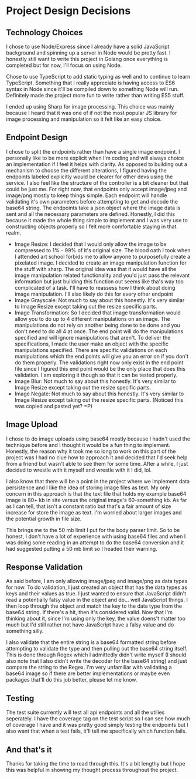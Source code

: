 # Project Design Decisions

## Technology Choices

I chose to use Node/Express since I already have a solid JavaScript background and spinning up a server in Node would be pretty fast. I honestly still want to write this project in Golang once everything is completed but for now, I'll focus on using Node.

Chose to use TypeScript to add static typing as well and to continue to learn TypeScript. Something that I really appreciate is having access to ES6 syntax in Node since it'll be compiled down to something Node will run. Definitely made the project more fun to write rather than writing ES5 stuff.

I ended up using Sharp for image processing. This choice was mainly because I heard that it was one of if not the most popular JS library for image processing and manipulation so it felt like an easy choice.

## Endpoint Design

I chose to split the endpoints rather than have a single image endpoint. I personally like to be more explicit when I'm coding and will always choice an implementation if I feel it helps with clarity. As opposed to building out a mechanism to choose the different alterations, I figured having the endpoints labeled explicitly would be clearer for other devs using the service. I also feel like the structure of the controller is a bit cleaner but that could be just me. For right now, that endpoints only accept image/jpeg and image/png mostly to keep things simple. Each endpoint will handle validating it's own parameters before attempting to get and decode the base64 string. The endpoints take a json object where the image data is sent and all the necessary parameters are defined. Honestly, I did this because it made the whole thing simple to implement and I was very use to constructing objects properly so I felt more comfortable staying in that realm.

<ul>
<li>Image Resize: I decided that I would only allow the image to be compressed to 1% - 99% of it's original size. The blood oath I took when I attended art school forbids me to allow anyone to purposefully create a pixelated image. I decided to create an image manipulation function for the stuff with sharp. The original idea was that it would have all the image manipulation related functionality and you'd just pass the relevant information but just building this function out seems like tha's way too complicated of a task. I'll have to reassess how I think about doing image manipulation. I'll also likely do this for every other endpoint</li>
<li>Image Grayscale: Not much to say about this honestly. It's very similar to Image Resize except taking out the resize specific parts.
</li>
<li>Image Transformation: So I decided that image transformation would allow you to do up to 4 different manipulations on an image. The manipulations do not rely on another being done to be done and you don't need to do all 4 at once. The end point will do the manipulations specified and will ignore manipulations that aren't. To deliver the specifications, I made the user make an object with the specific manipulations specified. There are specific validations on each manipulations which the end points will give you an error on if you don't do them properly. The validations right now only exist in the end point file since I figured this end point would be the only place that does this validation. I am exploring it though so that it can be tested properly.
</li>
<li>Image Blur: Not much to say about this honestly. It's very similar to Image Resize except taking out the resize specific parts.
</li>
<li>Image Negate: Not much to say about this honestly. It's very similar to Image Resize except taking out the resize specific parts. (Noticed this was copied and pasted yet? =P)
</li>
</ul>

## Image Upload

I chose to do image uploads using base64 mostly because I hadn't used the technique before and I thought it would be a fun thing to implement. Honestly, the reason why it took me so long to work on this part of the project was I had no clue how to approach it and decided that I'd seek help from a friend but wasn't able to see them for some time. After a while, I just decided to wrestle with it myself and wrestle with it I did, lol.

I also know that there will be a point in the project where we implement data persistence and I like the idea of storing image files as text. My only concern in this approach is that the text file that holds my example base64 image is 80+ kb in site versus the original image's 60-something kb. As far as I can tell, that isn't a constant ratio but that's a fair amount of size increase for store the image as text. I'm worried about larger images and the potential growth in file size.

This brings me to the 50 mb limit I put for the body parser limit. So to be honest, I don't have a lot of experience with using base64 files and when I was doing some reading in an attempt to do the base64 conversion and it had suggested putting a 50 mb limit so I headed their warning.

## Response Validation

As said before, I am only allowing image/jpeg and image/png as data types for now. To do validation, I just created an object that has the data types as keys and their values as true. I just wanted to ensure that JavaScript didn't read a potentially falsy value in the object and do... well JavaScript things. I then loop through the object and match the key to the data type from the base64 string. If there's a hit, then it's considered valid. Now that I'm thinking about it, since I'm using only the key, the value doens't matter too much but I'd still rather not have JavaScript have a falsy value and do something silly.

I also validate that the entire string is a base64 formatted string before attempting to validate the type and then pulling out the base64 string itself. This is done through Regex which I admittedly didn't write myself (I should also note that I also didn't write the decoder for the base64 string) and just compare the string to the Regex. I'm very unfamiliar with validating a base64 image so if there are better implementations or maybe even packages that'll do this job better, please let me know.

## Testing

The test suite currently will test all api endpoints and all the utilies seperately. I have the coverage tag on the test script so I can see how much of coverage I have and it was pretty good simply testing the endpoints but I also want that when a test fails, it'll tell me specifically which function fails.

## And that's it

Thanks for taking the time to read through this. It's a bit lengthy but I hope this was helpful in showing my thought process throughout the project.